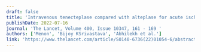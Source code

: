 ```yaml
---
draft: false
title: 'Intravenous tenecteplase compared with alteplase for acute ischaemic stroke in Canada (AcT): a pragmatic, multicentre, open-label, registry-linked, randomised, controlled, non-inferiority trial'
publishDate: 2022-07-16
journal: 'The Lancet, Volume 400, Issue 10347, 161 - 169 '
authors: ['Menon', 'Bijoy KSrivastava', 'Abhilekh et al.']
link: 'https://www.thelancet.com/article/S0140-6736(22)01054-6/abstract'
---
```

